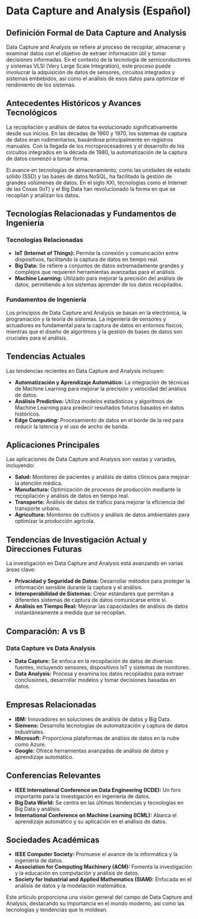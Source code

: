 # Data Capture and Analysis (Español)

## Definición Formal de Data Capture and Analysis

Data Capture and Analysis se refiere al proceso de recopilar, almacenar y examinar datos con el objetivo de extraer información útil y tomar decisiones informadas. En el contexto de la tecnología de semiconductores y sistemas VLSI (Very Large Scale Integration), este proceso puede involucrar la adquisición de datos de sensores, circuitos integrados y sistemas embebidos, así como el análisis de esos datos para optimizar el rendimiento de los sistemas.

## Antecedentes Históricos y Avances Tecnológicos

La recopilación y análisis de datos ha evolucionado significativamente desde sus inicios. En las décadas de 1960 y 1970, los sistemas de captura de datos eran rudimentarios, basándose principalmente en registros manuales. Con la llegada de los microprocesadores y el desarrollo de los circuitos integrados en la década de 1980, la automatización de la captura de datos comenzó a tomar forma.

El avance en tecnologías de almacenamiento, como las unidades de estado sólido (SSD) y las bases de datos NoSQL, ha facilitado la gestión de grandes volúmenes de datos. En el siglo XXI, tecnologías como el Internet de las Cosas (IoT) y el Big Data han revolucionado la forma en que se recopilan y analizan los datos.

## Tecnologías Relacionadas y Fundamentos de Ingeniería

### Tecnologías Relacionadas

- **IoT (Internet of Things):** Permite la conexión y comunicación entre dispositivos, facilitando la captura de datos en tiempo real.
- **Big Data:** Se refiere a conjuntos de datos extremadamente grandes y complejos que requieren herramientas avanzadas para el análisis.
- **Machine Learning:** Utilizado para mejorar la precisión del análisis de datos, permitiendo a los sistemas aprender de los datos recopilados.

### Fundamentos de Ingeniería

Los principios de Data Capture and Analysis se basan en la electrónica, la programación y la teoría de sistemas. La ingeniería de sensores y actuadores es fundamental para la captura de datos en entornos físicos, mientras que el diseño de algoritmos y la gestión de bases de datos son cruciales para el análisis.

## Tendencias Actuales

Las tendencias recientes en Data Capture and Analysis incluyen:

- **Automatización y Aprendizaje Automático:** La integración de técnicas de Machine Learning para mejorar la precisión y velocidad del análisis de datos.
- **Análisis Predictivo:** Utiliza modelos estadísticos y algoritmos de Machine Learning para predecir resultados futuros basados en datos históricos.
- **Edge Computing:** Procesamiento de datos en el borde de la red para reducir la latencia y el uso de ancho de banda.
  
## Aplicaciones Principales

Las aplicaciones de Data Capture and Analysis son vastas y variadas, incluyendo:

- **Salud:** Monitoreo de pacientes y análisis de datos clínicos para mejorar la atención médica.
- **Manufactura:** Optimización de procesos de producción mediante la recopilación y análisis de datos en tiempo real.
- **Transporte:** Análisis de datos de tráfico para mejorar la eficiencia del transporte urbano.
- **Agricultura:** Monitoreo de cultivos y análisis de datos ambientales para optimizar la producción agrícola.

## Tendencias de Investigación Actual y Direcciones Futuras

La investigación en Data Capture and Analysis está avanzando en varias áreas clave:

- **Privacidad y Seguridad de Datos:** Desarrollar métodos para proteger la información sensible durante la captura y el análisis.
- **Interoperabilidad de Sistemas:** Crear estándares que permitan a diferentes sistemas de captura de datos comunicarse entre sí.
- **Análisis en Tiempo Real:** Mejorar las capacidades de análisis de datos instantáneamente a medida que se recopilan.

## Comparación: A vs B

### Data Capture vs Data Analysis

- **Data Capture:** Se enfoca en la recopilación de datos de diversas fuentes, incluyendo sensores, dispositivos IoT y sistemas de monitoreo.
- **Data Analysis:** Procesa y examina los datos recopilados para extraer conclusiones, desarrollar modelos y tomar decisiones basadas en datos.

## Empresas Relacionadas

- **IBM:** Innovadores en soluciones de análisis de datos y Big Data.
- **Siemens:** Desarrolla tecnologías de automatización y captura de datos industriales.
- **Microsoft:** Proporciona plataformas de análisis de datos en la nube como Azure.
- **Google:** Ofrece herramientas avanzadas de análisis de datos y aprendizaje automático.

## Conferencias Relevantes

- **IEEE International Conference on Data Engineering (ICDE):** Un foro importante para la investigación en ingeniería de datos.
- **Big Data World:** Se centra en las últimas tendencias y tecnologías en Big Data y análisis.
- **International Conference on Machine Learning (ICML):** Abarca el aprendizaje automático y su aplicación en el análisis de datos.

## Sociedades Académicas

- **IEEE Computer Society:** Promueve el avance de la informática y la ingeniería de datos.
- **Association for Computing Machinery (ACM):** Fomenta la investigación y la educación en computación y análisis de datos.
- **Society for Industrial and Applied Mathematics (SIAM):** Enfocada en el análisis de datos y la modelación matemática.

Este artículo proporciona una visión general del campo de Data Capture and Analysis, destacando su importancia en el mundo moderno, así como las tecnologías y tendencias que lo moldean.